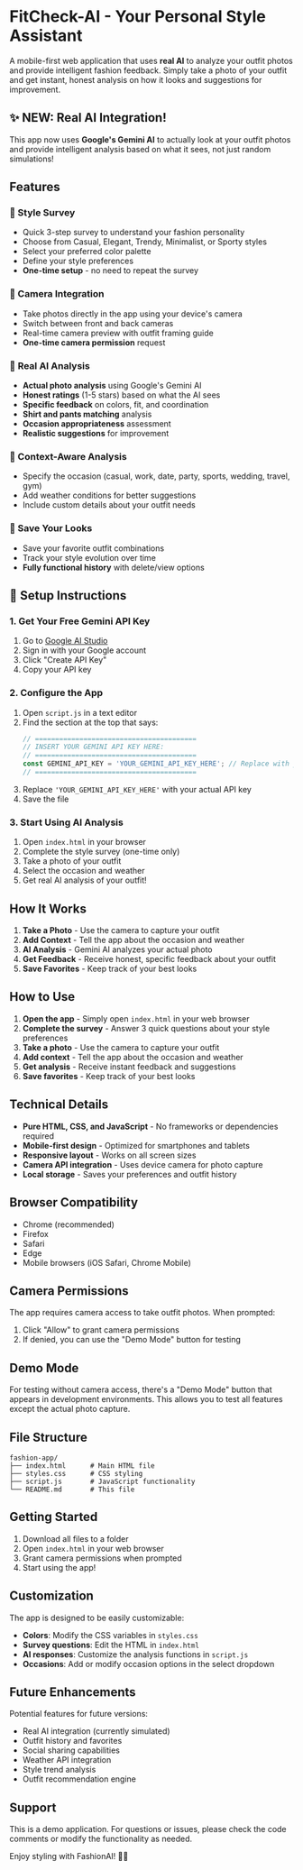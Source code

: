 # FitCheck-AI - Your Personal Style Assistant

A mobile-first web application that uses **real AI** to analyze your outfit photos and provide intelligent fashion feedback. Simply take a photo of your outfit and get instant, honest analysis on how it looks and suggestions for improvement.

## ✨ **NEW: Real AI Integration!**

This app now uses **Google's Gemini AI** to actually look at your outfit photos and provide intelligent analysis based on what it sees, not just random simulations!

## Features

### 🎯 Style Survey
- Quick 3-step survey to understand your fashion personality
- Choose from Casual, Elegant, Trendy, Minimalist, or Sporty styles
- Select your preferred color palette
- Define your style preferences
- **One-time setup** - no need to repeat the survey

### 📸 Camera Integration
- Take photos directly in the app using your device's camera
- Switch between front and back cameras
- Real-time camera preview with outfit framing guide
- **One-time camera permission** request

### 🤖 **Real AI Analysis**
- **Actual photo analysis** using Google's Gemini AI
- **Honest ratings** (1-5 stars) based on what the AI sees
- **Specific feedback** on colors, fit, and coordination
- **Shirt and pants matching** analysis
- **Occasion appropriateness** assessment
- **Realistic suggestions** for improvement

### 🎨 Context-Aware Analysis
- Specify the occasion (casual, work, date, party, sports, wedding, travel, gym)
- Add weather conditions for better suggestions
- Include custom details about your outfit needs

### 💾 Save Your Looks
- Save your favorite outfit combinations
- Track your style evolution over time
- **Fully functional history** with delete/view options

## 🚀 **Setup Instructions**

### 1. Get Your Free Gemini API Key
1. Go to [Google AI Studio](https://makersuite.google.com/app/apikey)
2. Sign in with your Google account
3. Click "Create API Key"
4. Copy your API key

### 2. Configure the App
1. Open `script.js` in a text editor
2. Find the section at the top that says:
   ```javascript
   // ========================================
   // INSERT YOUR GEMINI API KEY HERE:
   // ========================================
   const GEMINI_API_KEY = 'YOUR_GEMINI_API_KEY_HERE'; // Replace with your actual API key
   // ========================================
   ```
3. Replace `'YOUR_GEMINI_API_KEY_HERE'` with your actual API key
4. Save the file

### 3. Start Using AI Analysis
1. Open `index.html` in your browser
2. Complete the style survey (one-time only)
3. Take a photo of your outfit
4. Select the occasion and weather
5. Get real AI analysis of your outfit!

## How It Works

1. **Take a Photo** - Use the camera to capture your outfit
2. **Add Context** - Tell the app about the occasion and weather
3. **AI Analysis** - Gemini AI analyzes your actual photo
4. **Get Feedback** - Receive honest, specific feedback about your outfit
5. **Save Favorites** - Keep track of your best looks

## How to Use

1. **Open the app** - Simply open `index.html` in your web browser
2. **Complete the survey** - Answer 3 quick questions about your style preferences
3. **Take a photo** - Use the camera to capture your outfit
4. **Add context** - Tell the app about the occasion and weather
5. **Get analysis** - Receive instant feedback and suggestions
6. **Save favorites** - Keep track of your best looks

## Technical Details

- **Pure HTML, CSS, and JavaScript** - No frameworks or dependencies required
- **Mobile-first design** - Optimized for smartphones and tablets
- **Responsive layout** - Works on all screen sizes
- **Camera API integration** - Uses device camera for photo capture
- **Local storage** - Saves your preferences and outfit history

## Browser Compatibility

- Chrome (recommended)
- Firefox
- Safari
- Edge
- Mobile browsers (iOS Safari, Chrome Mobile)

## Camera Permissions

The app requires camera access to take outfit photos. When prompted:
1. Click "Allow" to grant camera permissions
2. If denied, you can use the "Demo Mode" button for testing

## Demo Mode

For testing without camera access, there's a "Demo Mode" button that appears in development environments. This allows you to test all features except the actual photo capture.

## File Structure

```
fashion-app/
├── index.html      # Main HTML file
├── styles.css      # CSS styling
├── script.js       # JavaScript functionality
└── README.md       # This file
```

## Getting Started

1. Download all files to a folder
2. Open `index.html` in your web browser
3. Grant camera permissions when prompted
4. Start using the app!

## Customization

The app is designed to be easily customizable:

- **Colors**: Modify the CSS variables in `styles.css`
- **Survey questions**: Edit the HTML in `index.html`
- **AI responses**: Customize the analysis functions in `script.js`
- **Occasions**: Add or modify occasion options in the select dropdown

## Future Enhancements

Potential features for future versions:
- Real AI integration (currently simulated)
- Outfit history and favorites
- Social sharing capabilities
- Weather API integration
- Style trend analysis
- Outfit recommendation engine

## Support

This is a demo application. For questions or issues, please check the code comments or modify the functionality as needed.

Enjoy styling with FashionAI! 👗✨
